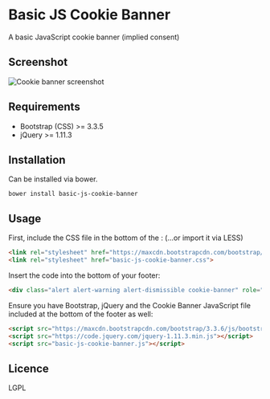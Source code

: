 # Basic JS Cookie Banner
A basic JavaScript cookie banner (implied consent)

## Screenshot

![Cookie banner screenshot](http://i.imgur.com/3sLPVXl.png)

## Requirements

* Bootstrap (CSS) >= 3.3.5
* jQuery >= 1.11.3

## Installation

Can be installed via bower.

`bower install basic-js-cookie-banner`

## Usage
First, include the CSS file in the bottom of the <head>: (...or import it via LESS)
```html
<link rel="stylesheet" href="https://maxcdn.bootstrapcdn.com/bootstrap/3.3.6/css/bootstrap.min.css" integrity="sha384-1q8mTJOASx8j1Au+a5WDVnPi2lkFfwwEAa8hDDdjZlpLegxhjVME1fgjWPGmkzs7" crossorigin="anonymous">
<link rel="stylesheet" href="basic-js-cookie-banner.css">
```

Insert the code into the bottom of your footer:
```html
<div class="alert alert-warning alert-dismissible cookie-banner" role="alert"><div style="display: none;" class="close" data-dismiss="alert" aria-label="Close"><span aria-hidden="true">&times;</span></div> We use cookies to improve your experience. Please read our <a href="/cookiepolicy.html">cookie policy</a> for more information about how we use cookies.</div>
```

Ensure you have Bootstrap, jQuery and the Cookie Banner JavaScript file included at the bottom of the footer as well:
```html
<script src="https://maxcdn.bootstrapcdn.com/bootstrap/3.3.6/js/bootstrap.min.js" integrity="sha384-0mSbJDEHialfmuBBQP6A4Qrprq5OVfW37PRR3j5ELqxss1yVqOtnepnHVP9aJ7xS" crossorigin="anonymous"></script>
<script src="https://code.jquery.com/jquery-1.11.3.min.js"></script>
<script src="basic-js-cookie-banner.js"></script>
```

## Licence
LGPL
